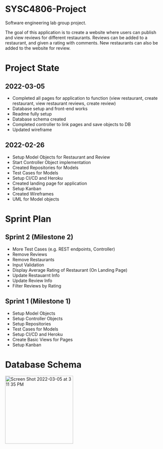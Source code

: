 # SYSC4806-Project
Software engineering lab group project.

The goal of this application is to create a website where users can publish and view reviews for different restaurants. Reviews can be added to a restaurant, and given a rating with comments. New restaurants can also be added to the website for review.

# Project State
## 2022-03-05
- Completed all pages for application to function (view restaurant, create restaurant, view restaurant reviews, create review)
- Database setup and front-end works
- Readme fully setup
- Database schema created
- Completed controller to link pages and save objects to DB
- Updated wireframe

## 2022-02-26
- Setup Model Objects for Restaurant and Review
- Start Controller Object implementation
- Created Repositories for Models
- Test Cases for Models
- Setup CI/CD and Heroku
- Created landing page for application
- Setup Kanban
- Created Wireframes 
- UML for Model objects


# Sprint Plan
## Sprint 2 (Milestone 2)
- More Test Cases (e.g. REST endpoints, Controller)
- Remove Reviews
- Remove Restaurants
- Input Validation
- Display Average Rating of Restaurant (On Landing Page)
- Update Restauarnt Info
- Update Review Info
- Filter Reviews by Rating


## Sprint 1 (Milestone 1)
- Setup Model Objects
- Setup Controller Objects
- Setup Repositories
- Test Cases for Models
- Setup CI/CD and Heroku
- Create Basic Views for Pages
- Setup Kanban

# Database Schema
<img width="220" alt="Screen Shot 2022-03-05 at 3 11 35 PM" src="https://user-images.githubusercontent.com/46545797/156898599-1501cb2f-1e25-4576-b7c3-cec4f35b6ff3.png">

